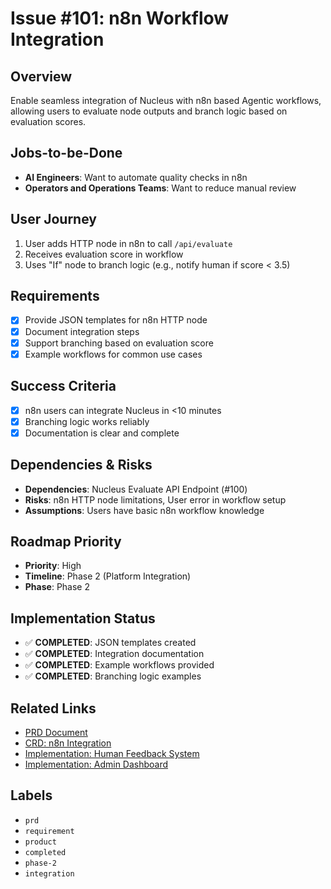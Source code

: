 # Issue #101: n8n Workflow Integration

## Overview
Enable seamless integration of Nucleus with n8n based Agentic workflows, allowing users to evaluate node outputs and branch logic based on evaluation scores.

## Jobs-to-be-Done
- **AI Engineers**: Want to automate quality checks in n8n
- **Operators and Operations Teams**: Want to reduce manual review

## User Journey
1. User adds HTTP node in n8n to call `/api/evaluate`
2. Receives evaluation score in workflow
3. Uses "If" node to branch logic (e.g., notify human if score < 3.5)

## Requirements
- [x] Provide JSON templates for n8n HTTP node
- [x] Document integration steps
- [x] Support branching based on evaluation score
- [x] Example workflows for common use cases

## Success Criteria
- [x] n8n users can integrate Nucleus in <10 minutes
- [x] Branching logic works reliably
- [x] Documentation is clear and complete

## Dependencies & Risks
- **Dependencies**: Nucleus Evaluate API Endpoint (#100)
- **Risks**: n8n HTTP node limitations, User error in workflow setup
- **Assumptions**: Users have basic n8n workflow knowledge

## Roadmap Priority
- **Priority**: High
- **Timeline**: Phase 2 (Platform Integration)
- **Phase**: Phase 2

## Implementation Status
- ✅ **COMPLETED**: JSON templates created
- ✅ **COMPLETED**: Integration documentation
- ✅ **COMPLETED**: Example workflows provided
- ✅ **COMPLETED**: Branching logic examples

## Related Links
- [PRD Document](../roadmap/product-requirements/PRD-n8n-integration.md)
- [CRD: n8n Integration](../roadmap/change-requests/CRD-n8n-integration.md)
- [Implementation: Human Feedback System](#121)
- [Implementation: Admin Dashboard](#122)

## Labels
- `prd`
- `requirement`
- `product`
- `completed`
- `phase-2`
- `integration` 